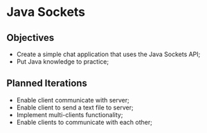 # Java Sockets

## Objectives

- Create a simple chat application that uses the Java Sockets API;
- Put Java knowledge to practice;

## Planned Iterations

- Enable client communicate with server;
- Enable client to send a text file to server;
- Implement multi-clients functionality;
- Enable clients to communicate with each other;
